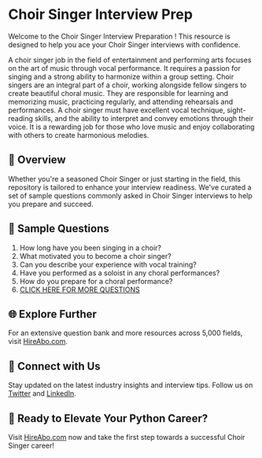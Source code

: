 # Choir Singer Interview Prep

Welcome to the Choir Singer Interview Preparation ! This resource is designed to help you ace your Choir Singer interviews with confidence.

A choir singer job in the field of entertainment and performing arts focuses on the art of music through vocal performance. It requires a passion for singing and a strong ability to harmonize within a group setting. Choir singers are an integral part of a choir, working alongside fellow singers to create beautiful choral music. They are responsible for learning and memorizing music, practicing regularly, and attending rehearsals and performances. A choir singer must have excellent vocal technique, sight-reading skills, and the ability to interpret and convey emotions through their voice. It is a rewarding job for those who love music and enjoy collaborating with others to create harmonious melodies.

## 🚀 Overview

Whether you're a seasoned Choir Singer or just starting in the field, this repository is tailored to enhance your interview readiness. We've curated a set of sample questions commonly asked in Choir Singer interviews to help you prepare and succeed.

## 📝 Sample Questions

1. How long have you been singing in a choir?
2. What motivated you to become a choir singer?
3. Can you describe your experience with vocal training?
4. Have you performed as a soloist in any choral performances?
5. How do you prepare for a choral performance?
6. [CLICK HERE FOR MORE QUESTIONS](https://hireabo.com/job/16_1_23/Choir%20Singer)

## 🌐 Explore Further

For an extensive question bank and more resources across 5,000 fields, visit [HireAbo.com](https://www.hireabo.com).

## 📱 Connect with Us

Stay updated on the latest industry insights and interview tips. Follow us on [Twitter](https://twitter.com/hireabo) and [LinkedIn](https://www.linkedin.com/in/hire-abo-3609972a8/).

## 🚀 Ready to Elevate Your Python Career?

Visit [HireAbo.com](https://www.hireabo.com) now and take the first step towards a successful Choir Singer career!